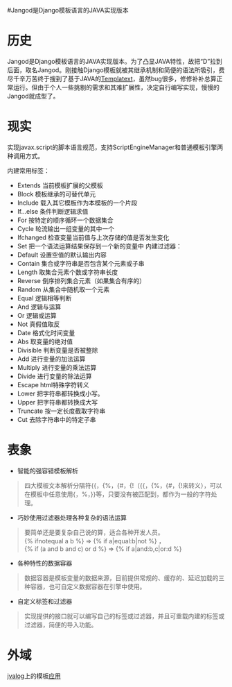 #Jangod是Django模板语言的JAVA实现版本

# 历史 #

Jangod是Django模板语言的JAVA实现版本。为了凸显JAVA特性，故把“D”拉到后面，取名Jangod。刚接触Django模板就被其继承机制和简便的语法所吸引，费尽千辛万苦终于搜到了基于JAVA的[Templatext](http://code.google.com/p/templatext/)，虽然bug很多，修修补补总算正常运行。但由于个人一些挑剔的需求和其难扩展性，决定自行编写实现，慢慢的Jangod就成型了。


# 现实 #

实现javax.script的脚本语言规范，支持ScriptEngineManager和普通模板引擎两种调用方式。

内建常用标签：
  * Extends  当前模板扩展的父模板
  * Block  模板继承的可替代单元
  * Include  载入其它模板作为本模板的一个片段
  * If…else  条件判断逻辑求值
  * For  按特定的顺序循环一个数据集合
  * Cycle  轮流输出一组变量的其中一个
  * Ifchanged  检查变量当前值与上次存储的值是否发生变化
  * Set  把一个语法运算结果保存到一个新的变量中
内建过滤器：
  * Default  设置空值的默认输出内容
  * Contain  集合或字符串是否包含某个元素或子串
  * Length  取集合元素个数或字符串长度
  * Reverse  倒序排列集合元素（如果集合有序的）
  * Random  从集合中随机取一个元素
  * Equal  逻辑相等判断
  * And  逻辑与运算
  * Or  逻辑或运算
  * Not  真假值取反
  * Date  格式化时间变量
  * Abs  取变量的绝对值
  * Divisible  判断变量是否被整除
  * Add  进行变量的加法运算
  * Multiply  进行变量的乘法运算
  * Divide  进行变量的除法运算
  * Escape  html特殊字符转义
  * Lower  把字符串都转换成小写。
  * Upper  把字符串都转换成大写
  * Truncate  按一定长度截取字符串
  * Cut  去除字符串中的特定子串


# 表象 #

  * 智能的强容错模板解析
> 四大模板文本解析分隔符{{，{%，{#，{!（{\{，{\%，{\#，{\!来转义），可以在模板中任意使用{，%，}}等，只要没有被匹配到，都作为一般的字符处理。
  * 巧妙使用过滤器处理各种复杂的语法运算
> 要简单还是要复杂自己说的算，适合各种开发人员。<br />
> {% ifnotequal a b %} => {% if a|equal:b|not %} ，<br />
> {% if (a and b and c) or d %} => {% if a|and:b,c|or:d %}
  * 各种特性的数据容器
> 数据容器是模板变量的数据来源，目前提供常规的、缓存的、延迟加载的三种容器，也可自定义数据容器在引擎中使用。
  * 自定义标签和过滤器
> 实现提供的接口就可以编写自己的标签或过滤器，并且可重载内建的标签或过滤器，简便的导入功能。

# 外域 #
[jvalog](http://jlog.asfun.net)上的模板[应用](http://code.google.com/p/jvalog/source/browse/#svn/trunk/war/themes/default)